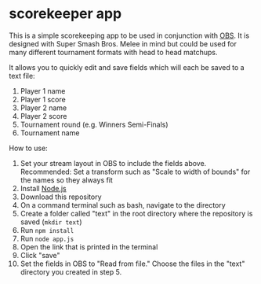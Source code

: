 # scorekeeper app

This is a simple scorekeeping app to be used in conjunction with [OBS](https://obsproject.com/). It is designed with Super Smash Bros. Melee in mind but could be used for many different tournament formats with head to head matchups.

It allows you to quickly edit and save fields which will each be saved to a text file:

1. Player 1 name
2. Player 1 score
3. Player 2 name
4. Player 2 score
5. Tournament round (e.g. Winners Semi-Finals)
6. Tournament name

How to use:

1. Set your stream layout in OBS to include the fields above. Recommended: Set a transform such as "Scale to width of bounds" for the names so they always fit
2. Install [Node.js](https://nodejs.org/en)
3. Download this repository
4. On a command terminal such as bash, navigate to the directory
5. Create a folder called "text" in the root directory where the repository is saved (`mkdir text`)
6. Run `npm install`
7. Run `node app.js`
8. Open the link that is printed in the terminal
9. Click "save"
10. Set the fields in OBS to "Read from file." Choose the files in the "text" directory you created in step 5.
